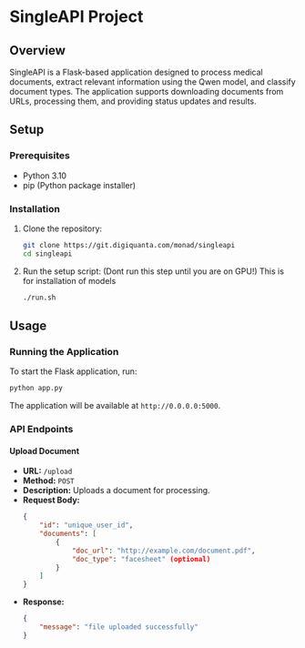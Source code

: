 # SingleAPI Project

## Overview
SingleAPI is a Flask-based application designed to process medical documents, extract relevant information using the Qwen model, and classify document types. The application supports downloading documents from URLs, processing them, and providing status updates and results.

## Setup

### Prerequisites
- Python 3.10
- pip (Python package installer)

### Installation
1. Clone the repository:
    ```sh
    git clone https://git.digiquanta.com/monad/singleapi
    cd singleapi
    ```

2. Run the setup script: (Dont run this step until you are on GPU!)
This is for installation of models
    ```sh
    ./run.sh
    ```

## Usage

### Running the Application
To start the Flask application, run:
```sh
python app.py
```

The application will be available at `http://0.0.0.0:5000`.

### API Endpoints

#### Upload Document
- **URL:** `/upload`
- **Method:** `POST`
- **Description:** Uploads a document for processing.
- **Request Body:**
    ```json
    {
        "id": "unique_user_id",
        "documents": [
            {
                "doc_url": "http://example.com/document.pdf",
                "doc_type": "facesheet" (optional)
            }
        ]
    }
    ```
- **Response:**
    ```json
    {
        "message": "file uploaded successfully"
    }
    ```

